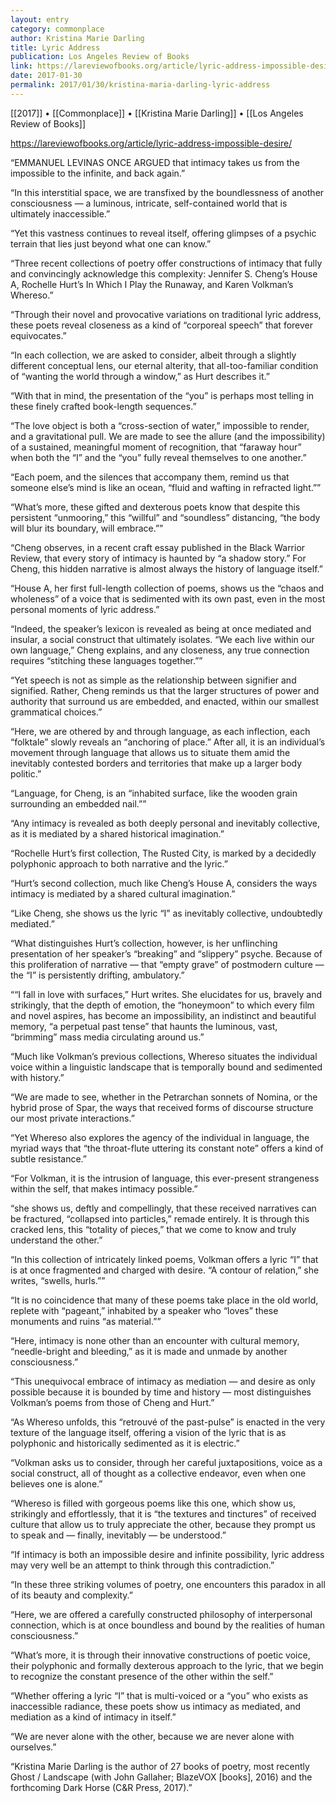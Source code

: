 ```yaml
---
layout: entry
category: commonplace
author: Kristina Marie Darling
title: Lyric Address
publication: Los Angeles Review of Books
link: https://lareviewofbooks.org/article/lyric-address-impossible-desire/
date: 2017-01-30
permalink: 2017/01/30/kristina-maria-darling-lyric-address
---
```


[[2017]] • [[Commonplace]] • [[Kristina Marie Darling]] • [[Los Angeles Review of Books]] 

https://lareviewofbooks.org/article/lyric-address-impossible-desire/

“EMMANUEL LEVINAS ONCE ARGUED that intimacy takes us from the impossible to the infinite, and back again.”

“In this interstitial space, we are transfixed by the boundlessness of another consciousness — a luminous, intricate, self-contained world that is ultimately inaccessible.”

“Yet this vastness continues to reveal itself, offering glimpses of a psychic terrain that lies just beyond what one can know.”

“Three recent collections of poetry offer constructions of intimacy that fully and convincingly acknowledge this complexity: Jennifer S. Cheng’s House A, Rochelle Hurt’s In Which I Play the Runaway, and Karen Volkman’s Whereso.”

“Through their novel and provocative variations on traditional lyric address, these poets reveal closeness as a kind of “corporeal speech” that forever equivocates.”

“In each collection, we are asked to consider, albeit through a slightly different conceptual lens, our eternal alterity, that all-too-familiar condition of “wanting the world through a window,” as Hurt describes it.”

“With that in mind, the presentation of the “you” is perhaps most telling in these finely crafted book-length sequences.”

“The love object is both a “cross-section of water,” impossible to render, and a gravitational pull. We are made to see the allure (and the impossibility) of a sustained, meaningful moment of recognition, that “faraway hour” when both the “I” and the “you” fully reveal themselves to one another.”

“Each poem, and the silences that accompany them, remind us that someone else’s mind is like an ocean, “fluid and wafting in refracted light.””

“What’s more, these gifted and dexterous poets know that despite this persistent “unmooring,” this “willful” and “soundless” distancing, “the body will blur its boundary, will embrace.””

“Cheng observes, in a recent craft essay published in the Black Warrior Review, that every story of intimacy is haunted by “a shadow story.” For Cheng, this hidden narrative is almost always the history of language itself.”

“House A, her first full-length collection of poems, shows us the “chaos and wholeness” of a voice that is sedimented with its own past, even in the most personal moments of lyric address.”

“Indeed, the speaker’s lexicon is revealed as being at once mediated and insular, a social construct that ultimately isolates. “We each live within our own language,” Cheng explains, and any closeness, any true connection requires “stitching these languages together.””

“Yet speech is not as simple as the relationship between signifier and signified. Rather, Cheng reminds us that the larger structures of power and authority that surround us are embedded, and enacted, within our smallest grammatical choices.”

“Here, we are othered by and through language, as each inflection, each “folktale” slowly reveals an “anchoring of place.” After all, it is an individual’s movement through language that allows us to situate them amid the inevitably contested borders and territories that make up a larger body politic.”

“Language, for Cheng, is an “inhabited surface, like the wooden grain surrounding an embedded nail.””

“Any intimacy is revealed as both deeply personal and inevitably collective, as it is mediated by a shared historical imagination.”

“Rochelle Hurt’s first collection, The Rusted City, is marked by a decidedly polyphonic approach to both narrative and the lyric.”

“Hurt’s second collection, much like Cheng’s House A, considers the ways intimacy is mediated by a shared cultural imagination.”

“Like Cheng, she shows us the lyric “I” as inevitably collective, undoubtedly mediated.”

“What distinguishes Hurt’s collection, however, is her unflinching presentation of her speaker’s “breaking” and “slippery” psyche. Because of this proliferation of narrative — that “empty grave” of postmodern culture — the “I” is persistently drifting, ambulatory.”

““I fall in love with surfaces,” Hurt writes. She elucidates for us, bravely and strikingly, that the depth of emotion, the “honeymoon” to which every film and novel aspires, has become an impossibility, an indistinct and beautiful memory, “a perpetual past tense” that haunts the luminous, vast, “brimming” mass media circulating around us.”

“Much like Volkman’s previous collections, Whereso situates the individual voice within a linguistic landscape that is temporally bound and sedimented with history.”

“We are made to see, whether in the Petrarchan sonnets of Nomina, or the hybrid prose of Spar, the ways that received forms of discourse structure our most private interactions.”

“Yet Whereso also explores the agency of the individual in language, the myriad ways that “the throat-flute uttering its constant note” offers a kind of subtle resistance.”

“For Volkman, it is the intrusion of language, this ever-present strangeness within the self, that makes intimacy possible.”

“she shows us, deftly and compellingly, that these received narratives can be fractured, “collapsed into particles,” remade entirely. It is through this cracked lens, this “totality of pieces,” that we come to know and truly understand the other.”

“In this collection of intricately linked poems, Volkman offers a lyric “I” that is at once fragmented and charged with desire. “A contour of relation,” she writes, “swells, hurls.””

“It is no coincidence that many of these poems take place in the old world, replete with “pageant,” inhabited by a speaker who “loves” these monuments and ruins “as material.””

“Here, intimacy is none other than an encounter with cultural memory, “needle-bright and bleeding,” as it is made and unmade by another consciousness.”

“This unequivocal embrace of intimacy as mediation — and desire as only possible because it is bounded by time and history — most distinguishes Volkman’s poems from those of Cheng and Hurt.”

“As Whereso unfolds, this “retrouvé of the past-pulse” is enacted in the very texture of the language itself, offering a vision of the lyric that is as polyphonic and historically sedimented as it is electric.”

“Volkman asks us to consider, through her careful juxtapositions, voice as a social construct, all of thought as a collective endeavor, even when one believes one is alone.”

“Whereso is filled with gorgeous poems like this one, which show us, strikingly and effortlessly, that it is “the textures and tinctures” of received culture that allow us to truly appreciate the other, because they prompt us to speak and — finally, inevitably — be understood.”

“If intimacy is both an impossible desire and infinite possibility, lyric address may very well be an attempt to think through this contradiction.”

“In these three striking volumes of poetry, one encounters this paradox in all of its beauty and complexity.”

“Here, we are offered a carefully constructed philosophy of interpersonal connection, which is at once boundless and bound by the realities of human consciousness.”

“What’s more, it is through their innovative constructions of poetic voice, their polyphonic and formally dexterous approach to the lyric, that we begin to recognize the constant presence of the other within the self.”

“Whether offering a lyric “I” that is multi-voiced or a “you” who exists as inaccessible radiance, these poets show us intimacy as mediated, and mediation as a kind of intimacy in itself.”

“We are never alone with the other, because we are never alone with ourselves.”

“Kristina Marie Darling is the author of 27 books of poetry, most recently Ghost / Landscape (with John Gallaher; BlazeVOX [books], 2016) and the forthcoming Dark Horse (C&R Press, 2017).”

